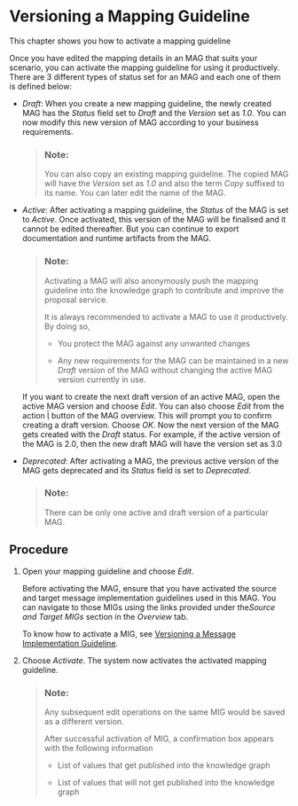 <!-- loio1891fea318aa41bfa19b00b365f7e4d9 -->

<link rel="stylesheet" type="text/css" href="../css/sap-icons.css"/>

# Versioning a Mapping Guideline

This chapter shows you how to activate a mapping guideline

Once you have edited the mapping details in an MAG that suits your scenario, you can activate the mapping guideline for using it productively. There are 3 different types of status set for an MAG and each one of them is defined below:

-   *Draft*: When you create a new mapping guideline, the newly created MAG has the *Status* field set to *Draft* and the *Version* set as *1.0*. You can now modify this new version of MAG according to your business requirements.

    > ### Note:  
    > You can also copy an existing mapping guideline. The copied MAG will have the *Version* set as *1.0* and also the term *Copy* suffixed to its name. You can later edit the name of the MAG.

-   *Active*: After activating a mapping guideline, the *Status* of the MAG is set to *Active*. Once activated, this version of the MAG will be finalised and it cannot be edited thereafter. But you can continue to export documentation and runtime artifacts from the MAG.

    > ### Note:  
    > Activating a MAG will also anonymously push the mapping guideline into the knowledge graph to contribute and improve the proposal service.
    > 
    > It is always recommended to activate a MAG to use it productively. By doing so,
    > 
    > -   You protect the MAG against any unwanted changes
    > 
    > -   Any new requirements for the MAG can be maintained in a new *Draft* version of the MAG without changing the active MAG version currently in use.

    If you want to create the next draft version of an active MAG, open the active MAG version and choose *Edit*. You can also choose *Edit* from the action <span class="SAP-icons-V5"></span> button of the MAG overview. This will prompt you to confirm creating a draft version. Choose *OK*. Now the next version of the MAG gets created with the *Draft* status. For example, if the active version of the MAG is 2.0, then the new draft MAG will have the version set as 3.0

-   *Deprecated*: After activating a MAG, the previous active version of the MAG gets deprecated and its *Status* field is set to *Deprecated*.

    > ### Note:  
    > There can be only one active and draft version of a particular MAG.




<a name="loio1891fea318aa41bfa19b00b365f7e4d9__section_qdw_ssc_2qb"/>

## Procedure

1.  Open your mapping guideline and choose *Edit*.

    Before activating the MAG, ensure that you have activated the source and target message implementation guidelines used in this MAG. You can navigate to those MIGs using the links provided under the*Source and Target MIGs* section in the *Overview* tab.

    To know how to activate a MIG, see [Versioning a Message Implementation Guideline](versioning-a-message-implementation-guideline-12784f9.md).

2.  Choose *Activate*. The system now activates the activated mapping guideline.

    > ### Note:  
    > Any subsequent edit operations on the same MIG would be saved as a different version.
    > 
    > After successful activation of MIG, a confirmation box appears with the following information
    > 
    > -   List of values that get published into the knowledge graph
    > 
    > -   List of values that will not get published into the knowledge graph


